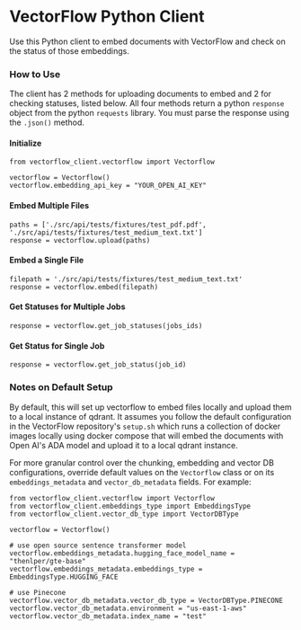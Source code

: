 # VectorFlow Python Client
Use this Python client to embed documents with VectorFlow and check on the status of those embeddings. 

### How to Use
The client has 2 methods for uploading documents to embed and 2 for checking statuses, listed below. All four methods return a python `response` object from the python `requests` library. You must parse the response using the `.json()` method. 

#### Initialize
```
from vectorflow_client.vectorflow import Vectorflow

vectorflow = Vectorflow()
vectorflow.embedding_api_key = "YOUR_OPEN_AI_KEY"
```

#### Embed Multiple Files
```
paths = ['./src/api/tests/fixtures/test_pdf.pdf', './src/api/tests/fixtures/test_medium_text.txt']
response = vectorflow.upload(paths)
```

#### Embed a Single File
```
filepath = './src/api/tests/fixtures/test_medium_text.txt'
response = vectorflow.embed(filepath)
```

#### Get Statuses for Multiple Jobs
```
response = vectorflow.get_job_statuses(jobs_ids)
```

#### Get Status for Single Job
```
response = vectorflow.get_job_status(job_id)
```

### Notes on Default Setup
By default, this will set up vectorflow to embed files locally and upload them to a local instance of qdrant. It assumes you follow the default configuration in the VectorFlow repository's `setup.sh` which runs a collection of docker images locally using docker compose that will embed the documents with Open AI's ADA model and upload it to a local qdrant instance. 

For more granular control over the chunking, embedding and vector DB configurations, override default values on the `Vectorflow` class or on its `embeddings_metadata` and `vector_db_metadata` fields. For example:

```
from vectorflow_client.vectorflow import Vectorflow
from vectorflow_client.embeddings_type import EmbeddingsType
from vectorflow_client.vector_db_type import VectorDBType

vectorflow = Vectorflow()

# use open source sentence transformer model
vectorflow.embeddings_metadata.hugging_face_model_name = "thenlper/gte-base"
vectorflow.embeddings_metadata.embeddings_type = EmbeddingsType.HUGGING_FACE

# use Pinecone
vectorflow.vector_db_metadata.vector_db_type = VectorDBType.PINECONE
vectorflow.vector_db_metadata.environment = "us-east-1-aws"
vectorflow.vector_db_metadata.index_name = "test"
```